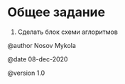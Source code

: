 # Общее задание

1. Сделать блок схеми аглоритмов 

@author Nosov Mykola

@date 08-dec-2020

@version 1.0
